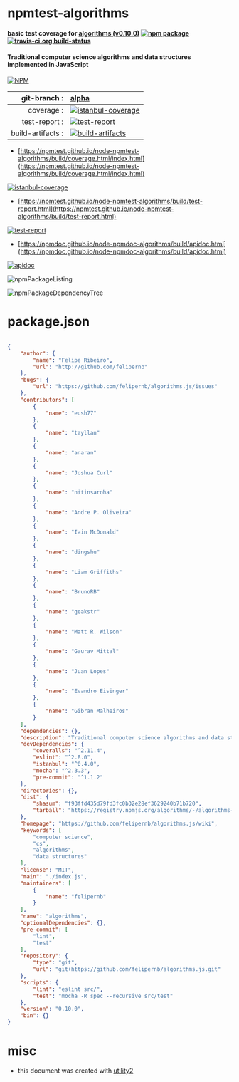 # npmtest-algorithms

#### basic test coverage for  [algorithms (v0.10.0)](https://github.com/felipernb/algorithms.js/wiki)  [![npm package](https://img.shields.io/npm/v/npmtest-algorithms.svg?style=flat-square)](https://www.npmjs.org/package/npmtest-algorithms) [![travis-ci.org build-status](https://api.travis-ci.org/npmtest/node-npmtest-algorithms.svg)](https://travis-ci.org/npmtest/node-npmtest-algorithms)

#### Traditional computer science algorithms and data structures implemented in JavaScript

[![NPM](https://nodei.co/npm/algorithms.png?downloads=true&downloadRank=true&stars=true)](https://www.npmjs.com/package/algorithms)

| git-branch : | [alpha](https://github.com/npmtest/node-npmtest-algorithms/tree/alpha)|
|--:|:--|
| coverage : | [![istanbul-coverage](https://npmtest.github.io/node-npmtest-algorithms/build/coverage.badge.svg)](https://npmtest.github.io/node-npmtest-algorithms/build/coverage.html/index.html)|
| test-report : | [![test-report](https://npmtest.github.io/node-npmtest-algorithms/build/test-report.badge.svg)](https://npmtest.github.io/node-npmtest-algorithms/build/test-report.html)|
| build-artifacts : | [![build-artifacts](https://npmtest.github.io/node-npmtest-algorithms/glyphicons_144_folder_open.png)](https://github.com/npmtest/node-npmtest-algorithms/tree/gh-pages/build)|

- [https://npmtest.github.io/node-npmtest-algorithms/build/coverage.html/index.html](https://npmtest.github.io/node-npmtest-algorithms/build/coverage.html/index.html)

[![istanbul-coverage](https://npmtest.github.io/node-npmtest-algorithms/build/screenCapture.buildCi.browser.%252Ftmp%252Fbuild%252Fcoverage.lib.html.png)](https://npmtest.github.io/node-npmtest-algorithms/build/coverage.html/index.html)

- [https://npmtest.github.io/node-npmtest-algorithms/build/test-report.html](https://npmtest.github.io/node-npmtest-algorithms/build/test-report.html)

[![test-report](https://npmtest.github.io/node-npmtest-algorithms/build/screenCapture.buildCi.browser.%252Ftmp%252Fbuild%252Ftest-report.html.png)](https://npmtest.github.io/node-npmtest-algorithms/build/test-report.html)

- [https://npmdoc.github.io/node-npmdoc-algorithms/build/apidoc.html](https://npmdoc.github.io/node-npmdoc-algorithms/build/apidoc.html)

[![apidoc](https://npmdoc.github.io/node-npmdoc-algorithms/build/screenCapture.buildCi.browser.%252Ftmp%252Fbuild%252Fapidoc.html.png)](https://npmdoc.github.io/node-npmdoc-algorithms/build/apidoc.html)

![npmPackageListing](https://npmtest.github.io/node-npmtest-algorithms/build/screenCapture.npmPackageListing.svg)

![npmPackageDependencyTree](https://npmtest.github.io/node-npmtest-algorithms/build/screenCapture.npmPackageDependencyTree.svg)



# package.json

```json

{
    "author": {
        "name": "Felipe Ribeiro",
        "url": "http://github.com/felipernb"
    },
    "bugs": {
        "url": "https://github.com/felipernb/algorithms.js/issues"
    },
    "contributors": [
        {
            "name": "eush77"
        },
        {
            "name": "tayllan"
        },
        {
            "name": "anaran"
        },
        {
            "name": "Joshua Curl"
        },
        {
            "name": "nitinsaroha"
        },
        {
            "name": "Andre P. Oliveira"
        },
        {
            "name": "Iain McDonald"
        },
        {
            "name": "dingshu"
        },
        {
            "name": "Liam Griffiths"
        },
        {
            "name": "BrunoRB"
        },
        {
            "name": "geakstr"
        },
        {
            "name": "Matt R. Wilson"
        },
        {
            "name": "Gaurav Mittal"
        },
        {
            "name": "Juan Lopes"
        },
        {
            "name": "Evandro Eisinger"
        },
        {
            "name": "Gibran Malheiros"
        }
    ],
    "dependencies": {},
    "description": "Traditional computer science algorithms and data structures implemented in JavaScript",
    "devDependencies": {
        "coveralls": "^2.11.4",
        "eslint": "^2.8.0",
        "istanbul": "^0.4.0",
        "mocha": "^2.3.3",
        "pre-commit": "^1.1.2"
    },
    "directories": {},
    "dist": {
        "shasum": "f93ffd435d79fd3fc0b32e28ef3629240b71b720",
        "tarball": "https://registry.npmjs.org/algorithms/-/algorithms-0.10.0.tgz"
    },
    "homepage": "https://github.com/felipernb/algorithms.js/wiki",
    "keywords": [
        "computer science",
        "cs",
        "algorithms",
        "data structures"
    ],
    "license": "MIT",
    "main": "./index.js",
    "maintainers": [
        {
            "name": "felipernb"
        }
    ],
    "name": "algorithms",
    "optionalDependencies": {},
    "pre-commit": [
        "lint",
        "test"
    ],
    "repository": {
        "type": "git",
        "url": "git+https://github.com/felipernb/algorithms.js.git"
    },
    "scripts": {
        "lint": "eslint src/",
        "test": "mocha -R spec --recursive src/test"
    },
    "version": "0.10.0",
    "bin": {}
}
```



# misc
- this document was created with [utility2](https://github.com/kaizhu256/node-utility2)
